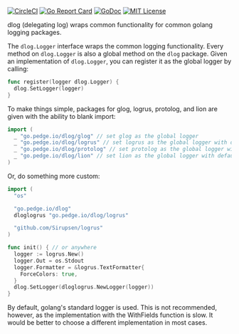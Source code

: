 [![CircleCI](https://circleci.com/gh/peter-edge/dlog-go/tree/master.png)](https://circleci.com/gh/peter-edge/dlog-go/tree/master)
[![Go Report Card](http://goreportcard.com/badge/peter-edge/dlog-go)](http://goreportcard.com/report/peter-edge/dlog-go)
[![GoDoc](http://img.shields.io/badge/GoDoc-Reference-blue.svg)](https://godoc.org/go.pedge.io/dlog)
[![MIT License](http://img.shields.io/badge/License-MIT-blue.svg)](https://github.com/peter-edge/dlog-go/blob/master/LICENSE)

dlog (delegating log) wraps common functionality for common golang logging packages.

The `dlog.Logger` interface wraps the common logging functionality. Every method on `dlog.Logger`
is also a global method on the `dlog` package. Given an implementation of `dlog.Logger`, you can
register it as the global logger by calling:

```go
func register(logger dlog.Logger) {
  dlog.SetLogger(logger)
}
```

To make things simple, packages for glog, logrus, protolog, and lion are given with the ability to blank import:

```go
import (
  _ "go.pedge.io/dlog/glog" // set glog as the global logger
  _ "go.pedge.io/dlog/logrus" // set logrus as the global logger with default settings
  _ "go.pedge.io/dlog/protolog" // set protolog as the global logger with default settings
  _ "go.pedge.io/dlog/lion" // set lion as the global logger with default settings
)
```

Or, do something more custom:

```go
import (
  "os"

  "go.pedge.io/dlog"
  dloglogrus "go.pedge.io/dlog/logrus"

  "github.com/Sirupsen/logrus"
)

func init() { // or anywhere
  logger := logrus.New()
  logger.Out = os.Stdout
  logger.Formatter = &logrus.TextFormatter{
    ForceColors: true,
  }
  dlog.SetLogger(dloglogrus.NewLogger(logger))
}
```

By default, golang's standard logger is used. This is not recommended, however, as the implementation
with the WithFields function is slow. It would be better to choose a different implementation in most cases.
